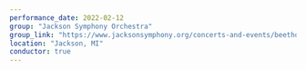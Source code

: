 ```yaml
---
performance_date: 2022-02-12
group: "Jackson Symphony Orchestra"
group_link: "https://www.jacksonsymphony.org/concerts-and-events/beethovens-shadow/"
location: "Jackson, MI"
conductor: true
---
```

